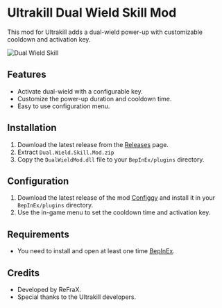 # Ultrakill Dual Wield Skill Mod

This mod for Ultrakill adds a dual-wield power-up with customizable cooldown and activation key.

![Dual Wield Skill](https://github.com/user-attachments/assets/3d5562de-0306-4fac-8746-037f2fd2a2db)

## Features
- Activate dual-wield with a configurable key.
- Customize the power-up duration and cooldown time.
- Easy to use configuration menu.

## Installation
1. Download the latest release from the [Releases](https://github.com/ReFraX32/Ultrakill-Dual-Wield-Skill-Mod/releases/tag/release) page.
2. Extract `Dual.Wield.Skill.Mod.zip`
3. Copy the `DualWieldMod.dll` file to your `BepInEx/plugins` directory.

## Configuration
1. Download the latest release of the mod [Configgy](https://thunderstore.io/c/ultrakill/p/Hydraxous/Configgy/) and install it in your `BepInEx/plugins` directory.
2. Use the in-game menu to set the cooldown time and activation key.

## Requirements
- You need to install and open at least one time [BepInEx](https://thunderstore.io/c/ultrakill/p/BepInEx/BepInExPack/).
  
## Credits
- Developed by ReFraX.
- Special thanks to the Ultrakill developers.
